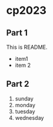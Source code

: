 # cp2023

## Part 1
This is README.
- item1
- item 2

## Part 2
1. sunday
1. monday
1. tuesday
1. wednesday




